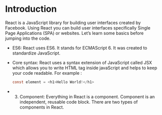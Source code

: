 # Introduction

React is a JavaScript library for building user interfaces created by Facebook. Using React you can build user interfaces specifically Single Page Applications (SPA) or websites. Let’s learn some basics before jumping into the code.

- ES6: React uses ES6. It stands for ECMAScript 6. It was created to standardize JavaScript.
- Core syntax: React uses a syntax extension of JavaScript called JSX which allows you to write HTML tag inside javaScript and helps to keep your code readable. For example :
 
     ```java 
     const element = <h1>Hello World!</h1> 
     ```
- 3. Component: Everything in React is a component. Component is an independent, reusable code block. There are two types of components in React.